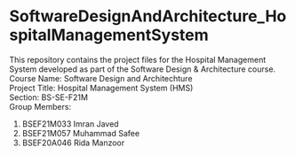 # SoftwareDesignAndArchitecture_HospitalManagementSystem
This repository contains the project files for the Hospital Management System developed as part of the Software Design &amp; Architecture course.<br>
Course Name: Software Design and Architechture<br>
Project Title: Hospital Management System (HMS)<br>
Section: BS-SE-F21M<br>
Group Members:
1. BSEF21M033  Imran Javed
2. BSEF21M057  Muhammad Safee
3. BSEF20A046  Rida Manzoor
  
